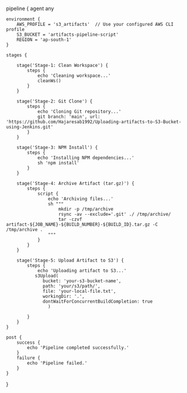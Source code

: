 pipeline {
    agent any

    environment {
        AWS_PROFILE = 's3_artifacts'  // Use your configured AWS CLI profile
        S3_BUCKET = 'artifacts-pipeline-script'
        REGION = 'ap-south-1'
    }

    stages {

        stage('Stage-1: Clean Workspace') {
            steps {
                echo 'Cleaning workspace...'
                cleanWs()
            }
        }

        stage('Stage-2: Git Clone') {
            steps {
                echo 'Cloning Git repository...'
                git branch: 'main', url: 'https://github.com/Hajaresab1992/Uploading-artifacts-to-S3-Bucket-using-Jenkins.git'
            }
        }

        stage('Stage-3: NPM Install') {
            steps {
                echo 'Installing NPM dependencies...'
                sh 'npm install'
            }
        }

        stage('Stage-4: Archive Artifact (tar.gz)') {
            steps {
                script {
                    echo 'Archiving files...'
                    sh """
                        mkdir -p /tmp/archive
                        rsync -av --exclude='.git' ./ /tmp/archive/
                        tar -czvf artifact-${JOB_NAME}-${BUILD_NUMBER}-${BUILD_ID}.tar.gz -C /tmp/archive .
                    """
                }
            }
        }

        stage('Stage-5: Upload Artifact to S3') {
            steps {
                echo 'Uploading artifact to S3...'
               s3Upload(
                  bucket: 'your-s3-bucket-name',
                  path: 'your/s3/path/',
                  file: 'your-local-file.txt',
                  workingDir: '.',
                  dontWaitForConcurrentBuildCompletion: true
                    )

            }
        }
    }

    post {
        success {
            echo 'Pipeline completed successfully.'
        }
        failure {
            echo 'Pipeline failed.'
        }
    }
}
